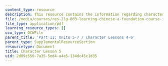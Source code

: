 ```yaml
---
content_type: resource
description: This resource contains the information regarding character lesson 5.
file: /media/courses/res-21g-003-learning-chinese-a-foundation-course-in-mandarin-spring-2011/2d09c5507a355ed4a4e5134dc45c1d35_MITRES_21G_003S11_char05.pdf
file_type: application/pdf
learning_resource_types: []
ocw_type: OCWFile
parent_title: 'Part II: Units 5-7 / Character Lessons 4-6'
parent_type: SupplementalResourceSection
resourcetype: Document
title: Character Lesson 5
uid: 2d09c550-7a35-5ed4-a4e5-134dc45c1d35
---
```

